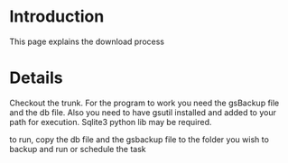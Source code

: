 # Introduction #

This page explains the download process

# Details #

Checkout the trunk. For the program to work you need the gsBackup file and the db file. Also you need to have gsutil installed and added to your path for execution.
Sqlite3 python lib may be required.

to run, copy the db file and the gsbackup file to the folder you wish to backup and run or schedule the task